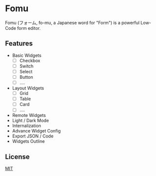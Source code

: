 # Fomu

Fomu (フォーム, fo-mu, a Japanese word for "Form") is a powerful Low-Code form editor.

## Features

- Basic Widgets
  - [ ] Checkbox
  - [ ] Switch
  - [ ] Select
  - [ ] Button
  - [ ] ....

- Layout Widgets
  - [ ] Grid
  - [ ] Table
  - [ ] Card
  - [ ] ....

- Remote Widgets
- Light / Dark Mode
- Internalization
- Advance Widget Config
- Export JSON / Code
- Widgets Outline

## License

[MIT](./LICENSE)
